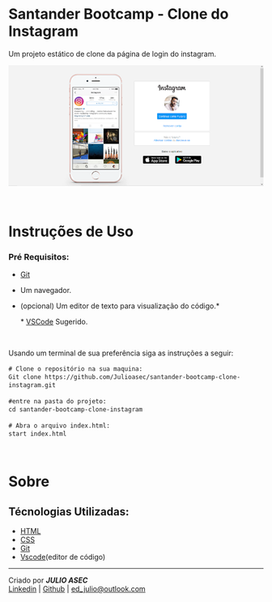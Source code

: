 # Santander Bootcamp - Clone do Instagram

Um projeto estático de clone da página de login do instagram.

![Imagem exemplo](img/readme/exemplo.png)

<br/>

# Instruções de Uso

### Pré Requisitos:

- [Git](https://git-scm.com/)
- Um navegador. 
- (opcional) Um editor de texto para visualização do código.*

    \* [VSCode](https://code.visualstudio.com/) Sugerido.

  
  
<br/>

Usando um terminal de sua preferência siga as instruções a seguir:


    # Clone o repositório na sua maquina:
    Git clone https://github.com/Julioasec/santander-bootcamp-clone-instagram.git

    #entre na pasta do projeto:
    cd santander-bootcamp-clone-instagram

    # Abra o arquivo index.html:
    start index.html
    
<br/>

# Sobre
    
## Técnologias Utilizadas:

- [HTML](https://developer.mozilla.org/pt-BR/docs/Web/HTML)  
- [CSS](https://www.w3schools.com/css/)
- [Git](https://git-scm.com/)
- [Vscode](https://code.visualstudio.com/)(editor de código)

****
Criado por ***JULIO ASEC***  
 [Linkedin](https://www.linkedin.com/in/julio-silva-04b6aa224/) | [Github]() | [ed_julio@outlook.com](mailto:ed_julio@outlook.com)

  








